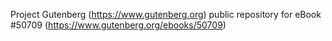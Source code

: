 Project Gutenberg (https://www.gutenberg.org) public repository for
eBook #50709 (https://www.gutenberg.org/ebooks/50709)
